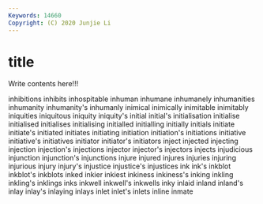 ```yaml
---
Keywords: 14660
Copyright: (C) 2020 Junjie Li
---
```


# title

Write contents here!!!

inhibitions 
inhibits 
inhospitable 
inhuman 
inhumane 
inhumanely 
inhumanities 
inhumanity 
inhumanity's 
inhumanly
inimical 
inimically 
inimitable 
inimitably 
iniquities 
iniquitous 
iniquity 
iniquity's 
initial 
initial's
initialisation 
initialise 
initialised 
initialises 
initialising 
initialled 
initialling 
initially 
initials 
initiate
initiate's 
initiated 
initiates 
initiating 
initiation 
initiation's 
initiations 
initiative 
initiative's 
initiatives
initiator 
initiator's 
initiators 
inject 
injected 
injecting 
injection 
injection's 
injections 
injector
injector's 
injectors 
injects 
injudicious 
injunction 
injunction's 
injunctions 
injure 
injured 
injures
injuries 
injuring 
injurious 
injury 
injury's 
injustice 
injustice's 
injustices 
ink 
ink's
inkblot 
inkblot's 
inkblots 
inked 
inkier 
inkiest 
inkiness 
inkiness's 
inking 
inkling
inkling's 
inklings 
inks 
inkwell 
inkwell's 
inkwells 
inky 
inlaid 
inland 
inland's
inlay 
inlay's 
inlaying 
inlays 
inlet 
inlet's 
inlets 
inline 
inmate 
